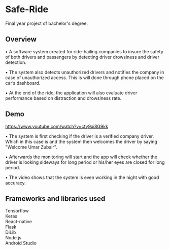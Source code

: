 # Safe-Ride
Final year project of bachelor's degree. 

## Overview
•	A software system created for ride-hailing companies to insure the safety of both drivers and passengers by detecting driver drowsiness and driver detection. 

•	The system also detects unauthorized drivers and notifies the company in case of unauthorized access. This is will done through phone placed on the car’s dashboard. 

•	At the end of the ride, the application will also evaluate driver performance based on distraction and drowsiness rate.

## Demo
https://www.youtube.com/watch?v=cty9xi8G9kk

•	The system is first checking if the driver is a verified company driver. Which in this case is and the system then welcomes the driver by saying "Welcome Umar Zubair".

•	Afterwards the monitoring will start and the app will check whether the driver is looking sideways for long period or his/her eyes are closed for long period. 

•	The video shows that the system is even working in the night with good accuracy.

## Frameworks and libraries used
Tensorflow <br/>
Keras<br/>
React-native<br/>
Flask<br/>
DiLib<br/>
Node.js<br/>
Android Studio

